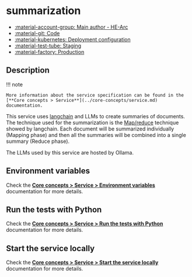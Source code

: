 # summarization

- [:material-account-group: Main author - HE-Arc](https://www.hes-so.ch/swiss-ai-center/equipe)
- [:material-git: Code](https://github.com/swiss-ai-center/summarization-service)
- [:material-kubernetes: Deployment configuration](https://github.com/swiss-ai-center/summarization-service/tree/main/kubernetes)
- [:material-test-tube: Staging](https://summarization-swiss-ai-center.kube.isc.heia-fr.ch/docs)
- [:material-factory: Production](https://summarization-service.swiss-ai-center.ch)

## Description

!!! note

    More information about the service specification can be found in the
    [**Core concepts > Service**](../core-concepts/service.md) documentation.

This service uses [langchain](https://python.langchain.com/docs/get_started/introduction) and LLMs to create summaries of documents.
The technique used for the summarization is the [Map/reduce](https://python.langchain.com/v0.2/docs/tutorials/summarization/#map-reduce) technique showed by langchain.
Each document will be summarized individually (Mapping phase) and
then all the summaries will be combined into a single summary (Reduce phase).

The LLMs used by this service are hosted by Ollama.

## Environment variables

Check the
[**Core concepts > Service > Environment variables**](../core-concepts/service.md#environment-variables)
documentation for more details.

## Run the tests with Python

Check the
[**Core concepts > Service > Run the tests with Python**](../core-concepts/service.md#run-the-tests-with-python)
documentation for more details.

## Start the service locally

Check the
[**Core concepts > Service > Start the service locally**](../core-concepts/service.md#start-the-service-locally)
documentation for more details.
